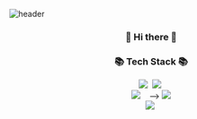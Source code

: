 ![header](https://capsule-render.vercel.app/api?type=waving&color=gradient&customColorList=23&height=300&text=DToEcho&fontSize=120)



<h3 align="center"> 👋 Hi there 👋 </h3>

<h3 align="center">📚 Tech Stack 📚</h3>

<p align="center">
  <img src="https://img.shields.io/badge/Java-007396?style=flat-square&logo=Java&logoColor=white"/>&nbsp 
  <img src="https://img.shields.io/badge/spring-6DB33F?style=flat-square&logo=spring&logoColor=white">&nbsp
  <br>
  <img src="https://img.shields.io/badge/Javascript-ffb13b?style=flat-square&logo=javascript&logoColor=white"/>&nbsp
 <!- <img src="https://img.shields.io/badge/react-61DAFB?style=flat-square&logo=react&logoColor=black">&nbsp -->
 <!-- <img src="https://img.shields.io/badge/vue.js-4FC08D?style=flat-square&logo=vue.js&logoColor=white">&nbsp -->
  <img src="https://img.shields.io/badge/node.js-339933?style=flat-square&logo=Node.js&logoColor=white"> 
  <br>
  <img src="https://img.shields.io/badge/SpringBoot-6DB33F?style=flat-square&logo=Spring&logoColor=white"/>&nbsp 
</p>
